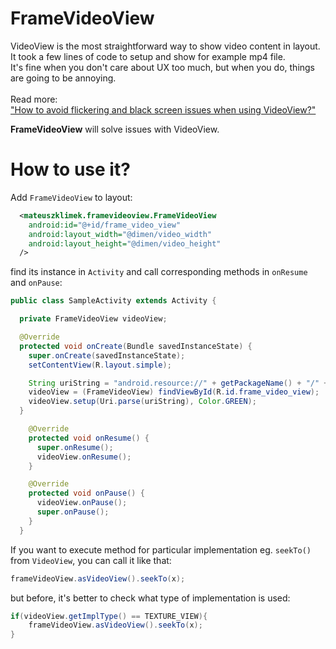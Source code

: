 # FrameVideoView
VideoView is the most straightforward way to show video content in layout. <br />
It took a few lines of code to setup and show for example mp4 file. <br />
It's fine when you don't care about UX too much, but when you do, things are going to be annoying.<br/><br/>
Read more: <br/>
["How to avoid flickering and black screen issues when using VideoView?"](http://blog.brightinventions.pl/frame-video-view/)<br/>

**FrameVideoView** will solve issues with VideoView. <br/>

# How to use it?

Add `FrameVideoView` to layout:
```xml
  <mateuszklimek.framevideoview.FrameVideoView
    android:id="@+id/frame_video_view"
    android:layout_width="@dimen/video_width"
    android:layout_height="@dimen/video_height"
  />
```

find its instance in `Activity` and call corresponding methods in `onResume` and `onPause`:
```java
public class SampleActivity extends Activity {

  private FrameVideoView videoView;

  @Override
  protected void onCreate(Bundle savedInstanceState) {
    super.onCreate(savedInstanceState);
    setContentView(R.layout.simple);

    String uriString = "android.resource://" + getPackageName() + "/" + R.raw.movie;
    videoView = (FrameVideoView) findViewById(R.id.frame_video_view);
    videoView.setup(Uri.parse(uriString), Color.GREEN);
  }

    @Override
    protected void onResume() {
      super.onResume();
      videoView.onResume();
    }

    @Override
    protected void onPause() {
      videoView.onPause();
      super.onPause();
    }
  }
  ```

If you want to execute method for particular implementation eg. `seekTo()` from `VideoView`, you can call it like that:
```java
frameVideoView.asVideoView().seekTo(x);
```
but before, it's better to check what type of implementation is used:
```java
if(videoView.getImplType() == TEXTURE_VIEW){
    frameVideoView.asVideoView().seekTo(x);
}
```
